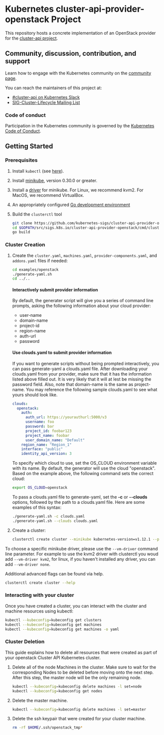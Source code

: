 # Kubernetes cluster-api-provider-openstack Project

This repository hosts a concrete implementation of an OpenStack provider for the [cluster-api project](https://github.com/kubernetes-sigs/cluster-api).

## Community, discussion, contribution, and support

Learn how to engage with the Kubernetes community on the [community page](http://kubernetes.io/community/).

You can reach the maintainers of this project at:

- [#cluster-api on Kubernetes Slack](http://kubernetes.slack.com/messages/cluster-api)
- [SIG-Cluster-Lifecycle Mailing List](https://groups.google.com/forum/#!forum/kubernetes-sig-cluster-lifecycle)

### Code of conduct

Participation in the Kubernetes community is governed by the [Kubernetes Code of Conduct](code-of-conduct.md).

## Getting Started

### Prerequisites

1. Install `kubectl` (see [here](http://kubernetes.io/docs/user-guide/prereqs/)).
2. Install [minikube](https://kubernetes.io/docs/tasks/tools/install-minikube/), version 0.30.0 or greater.
3. Install a [driver](https://github.com/kubernetes/minikube/blob/master/docs/drivers.md) for minikube. For Linux, we recommend kvm2. For MacOS, we recommend VirtualBox.
4. An appropriately configured [Go development environment](https://golang.org/doc/install)
5. Build the `clusterctl` tool

   ```bash
   git clone https://github.com/kubernetes-sigs/cluster-api-provider-openstack $GOPATH/src/sigs.k8s.io/cluster-api-provider-openstack
   cd $GOPATH/src/sigs.k8s.io/cluster-api-provider-openstack/cmd/clusterctl
   go build
   ```

### Cluster Creation

1. Create the `cluster.yaml`, `machines.yaml`, `provider-components.yaml`, and `addons.yaml` files if needed:

   ```bash
   cd examples/openstack
   ./generate-yaml.sh
   cd ../..
   ```

   #### Interactively submit provider information
   By default, the generater script will give you a series of command line prompts, asking the following information about your cloud provider:

   - user-name
   - domain-name
   - project-id
   - region-name
   - auth-url
   - password

   #### Use clouds.yaml to submit provider information
   If you want to generate scripts without being prompted interactively, you can pass generate-yaml a clouds.yaml file. After downloading your clouds.yaml from your provider, make sure that it has the information listed above filled out. It is very likely that it will at lest be missing the password field. Also, note that domain-name is the same as project-name. You may reference the following sample clouds.yaml to see what yours should look like.

   ```yaml
   clouds:
     openstack:
       auth:
         auth_url: https://yourauthurl:5000/v3
         username: foo
         password: bar
         project_id: foobar123
         project_name: foobar
         user_domain_name: "Default"
       region_name: "Region_1"
       interface: "public"
       identity_api_version: 3
   ```

   To specify which cloud to use, set the OS_CLOUD environment variable with its name. By default, the generator will use the cloud "openstack". Based on the example above, the following command sets the correct cloud:

   ```bash
   export OS_CLOUD=openstack
   ```

   To pass a clouds.yaml file to generate-yaml, set the **-c** or **--clouds** options, followed by the path to a clouds.yaml file. Here are some examples of this syntax:

   ```bash
   ./generate-yaml.sh -c clouds.yaml
   ./generate-yaml.sh --clouds clouds.yaml
   ```

2. Create a cluster:

   ```bash
   clusterctl create cluster --minikube kubernetes-version=v1.12.1 --provider openstack -c examples/openstack/out/cluster.yaml -m examples/openstack/out/machines.yaml -p examples/openstack/out/provider-components.yaml
   ```

To choose a specific minikube driver, please use the `--vm-driver` command line parameter. For example to use the kvm2 driver with clusterctl you woud add `--vm-driver kvm2`, for linux, if you haven't installed any driver, you can add `--vm-driver none`.

Additional advanced flags can be found via help.

```bash
clusterctl create cluster --help
```

### Interacting with your cluster

Once you have created a cluster, you can interact with the cluster and machine
resources using kubectl:

```bash
kubectl --kubeconfig=kubeconfig get clusters
kubectl --kubeconfig=kubeconfig get machines
kubectl --kubeconfig=kubeconfig get machines -o yaml
```

### Cluster Deletion

This guide explains how to delete all resources that were created as part of
your openstack Cluster API Kubernetes cluster.

1. Delete all of the node Machines in the cluster. Make sure to wait for the
  corresponding Nodes to be deleted before moving onto the next step. After this
  step, the master node will be the only remaining node.

   ```bash
   kubectl --kubeconfig=kubeconfig delete machines -l set=node
   kubectl --kubeconfig=kubeconfig get nodes
   ```

2. Delete the master machine.
    ```bash
    kubectl --kubeconfig=kubeconfig delete machines -l set=master
    ```

3. Delete the ssh keypair that were created for your cluster machine.

   ```bash
   rm -rf $HOME/.ssh/openstack_tmp*
   ```
